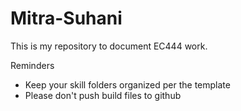 # Mitra-Suhani

This is my repository to document EC444 work.

Reminders
- Keep your skill folders organized per the template
- Please don't push build files to github

